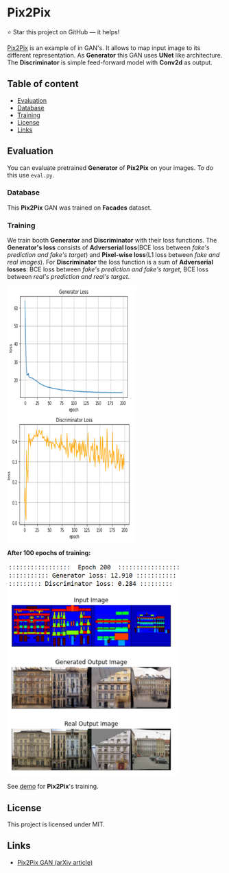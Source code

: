 Pix2Pix
======================

:star: Star this project on GitHub — it helps!

[Pix2Pix](https://arxiv.org/abs/1609.04802) is an example of in GAN's. It allows to map input image
to its different representation. As **Generator** this GAN uses
**UNet** like architecture. The **Discriminator** is simple feed-forward model with **Conv2d** as output.


## Table of content

- [Evaluation](#eval)
- [Database](#database)
- [Training](#train)
- [License](#license)
- [Links](#links)

## Evaluation

You can evaluate pretrained **Generator** of **Pix2Pix** on your images.
To do this use `eval.py`.

### Database

This **Pix2Pix** GAN was trained on **Facades** dataset.

### Training

We train booth **Generator** and **Discriminator** with their loss functions.
The **Generator's loss** consists of **Adverserial loss**(BCE loss between *fake's prediction and fake's target*)
and **Pixel-wise loss**(L1 loss between *fake and real images*). For **Discriminator** the loss function is a sum of
**Adverserial losses**: BCE loss between *fake's prediction and fake's target*, BCE loss between *real's prediction and real's target*.

<a>
    <img src="images/g_loss.png" align="center" height="300px" width="300px"/>
</a>

<a>
    <img src="images/d_loss.png" align="center" height="300px" width="300px"/>
</a>

**After 100 epochs of training:**

<a>
    <img src="images/train.png" align="center" height="500px" width="400px"/>
</a>


See [demo](https://github.com/akanametov/Pix2Pix/blob/main/demo/demo.ipynb) for **Pix2Pix**'s training.

## License

This project is licensed under MIT.

## Links

* [Pix2Pix GAN (arXiv article)](https://arxiv.org/pdf/1611.07004.pdf)
